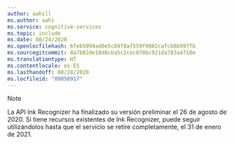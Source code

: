 ```yaml
---
author: aahill
ms.author: aahi
ms.service: cognitive-services
ms.topic: include
ms.date: 08/24/2020
ms.openlocfilehash: 6feb5094ad8e5c04f8af559f9802cafcb6b997fb
ms.sourcegitcommit: 8a7b82de18d8cba5c2cec078bc921da783a4710e
ms.translationtype: HT
ms.contentlocale: es-ES
ms.lasthandoff: 08/28/2020
ms.locfileid: "89050917"
---
```

> [!NOTE]
> La API Ink Recognizer ha finalizado su versión preliminar el 26 de agosto de 2020. Si tiene recursos existentes de Ink Recognizer, puede seguir utilizándolos hasta que el servicio se retire completamente, el 31 de enero de 2021.
